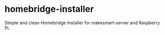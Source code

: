 # homebridge-installer
Simple and clean Homebridge Installer for makesmart-server and Raspberry Pi.
